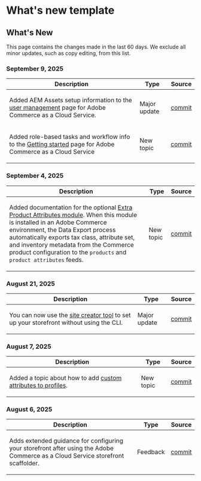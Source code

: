 # What's new template

## What's New

This page contains the changes made in the last 60 days. We exclude all minor updates, such as copy editing, from this list.

### September 9, 2025

<table style="table-layout:auto;">
  <thead>
    <tr>
      <th>Description</th>
      <th>Type</th>
      <th>Source</th>
    </tr>
  </thead>
  <tbody>
    <tr>
      <td><p>Added AEM Assets setup information to the <a href="https://experienceleague.adobe.com/en/docs/commerce/cloud-service/user-management">user management</a> page for Adobe Commerce as a Cloud Service.</p>
</td>
      <td>
        Major update
      </td>
      <td><a href="https://github.com/AdobeDocs/commerce.en/commit/acce1aad405e74b1171faddf7f0d6681bd0a048d">commit</a></td>
    </tr>
    <tr>
      <td><p>Added role-based tasks and workflow info to the <a href="https://experienceleague.adobe.com/en/docs/commerce/cloud-service/getting-started">Getting started</a> page for Adobe Commerce as a Cloud Service</p>
</td>
      <td>
        New topic
      </td>
      <td><a href="https://github.com/AdobeDocs/commerce.en/commit/f62434c55d21f65568af422bd278e6ed917b805b">commit</a></td>
    </tr>
  </tbody>
</table>

### September 4, 2025

<table style="table-layout:auto;">
  <thead>
    <tr>
      <th>Description</th>
      <th>Type</th>
      <th>Source</th>
    </tr>
  </thead>
  <tbody>
    <tr>
      <td><p>Added documentation for the optional <a href="https://experienceleague.adobe.com/en/docs/commerce/saas-data-export/extensibility/add-tax-attribute-set-inventory-attributes">Extra Product Attributes module</a>. When this module is installed in an Adobe Commerce environment, the Data Export process automatically exports tax class, attribute set, and inventory metadata from the Commerce product configuration to the <code class="language-plaintext highlighter-rouge">products</code> and <code class="language-plaintext highlighter-rouge">product attributes</code> feeds.</p>
</td>
      <td>
        New topic
      </td>
      <td><a href="https://github.com/AdobeDocs/commerce.en/commit/a77c6bd98622488214d89a077e1dfaa8338108fd">commit</a></td>
    </tr>
  </tbody>
</table>

### August 21, 2025

<table style="table-layout:auto;">
  <thead>
    <tr>
      <th>Description</th>
      <th>Type</th>
      <th>Source</th>
    </tr>
  </thead>
  <tbody>
    <tr>
      <td><p>You can now use the <a href="https://experienceleague.adobe.com/en/docs/commerce/cloud-service/storefront">site creator tool</a> to set up your storefront without using the CLI.</p>
</td>
      <td>
        Major update
      </td>
      <td><a href="https://github.com/AdobeDocs/commerce.en/commit/bf3954af26fba0aa943261a0673166c0537e692e">commit</a></td>
    </tr>
  </tbody>
</table>

### August 7, 2025

<table style="table-layout:auto;">
  <thead>
    <tr>
      <th>Description</th>
      <th>Type</th>
      <th>Source</th>
    </tr>
  </thead>
  <tbody>
    <tr>
      <td><p>Added a topic about how to add <a href="https://experienceleague.adobe.com/en/docs/commerce/data-connection/customize-data/custom-identities">custom attributes to profiles</a>.</p>
</td>
      <td>
        New topic
      </td>
      <td><a href="https://github.com/AdobeDocs/commerce.en/commit/403b15368c52f3965e65a9175c82c2f6cd1773bb">commit</a></td>
    </tr>
  </tbody>
</table>

### August 6, 2025

<table style="table-layout:auto;">
  <thead>
    <tr>
      <th>Description</th>
      <th>Type</th>
      <th>Source</th>
    </tr>
  </thead>
  <tbody>
    <tr>
      <td><p>Adds extended guidance for configuring your storefront after using the Adobe Commerce as a Cloud Service storefront scaffolder.</p>
</td>
      <td>
        Feedback
      </td>
      <td><a href="https://github.com/AdobeDocs/commerce.en/commit/ad0c36006a01491aee1ca1643c6a3ab63f39f7e4">commit</a></td>
    </tr>
  </tbody>
</table>
